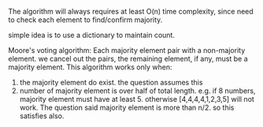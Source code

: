 The algorithm will always requires at least O(n) time complexity, since need to check each element to find/confirm majority.

simple idea is to use a dictionary to maintain count.

Moore's voting algorithm:
Each majority element pair with a non-majority element. we cancel out the pairs, the remaining element, if any, must be a majority element.
This algorithm works only when:
1. the majority element do exist. the question assumes this
2. number of majority element is over half of total length. e.g. if 8 numbers, majority element must have at least 5. otherwise [4,4,4,4,1,2,3,5] will not work. The question said majority element is more than n/2. so this satisfies also.


